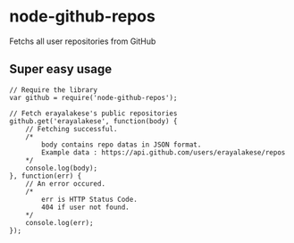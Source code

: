 # node-github-repos

Fetchs all user repositories from GitHub

## Super easy usage

```
// Require the library
var github = require('node-github-repos');

// Fetch erayalakese's public repositories
github.get('erayalakese', function(body) {
	// Fetching successful.
	/*
		body contains repo datas in JSON format.
		Example data : https://api.github.com/users/erayalakese/repos
	*/
	console.log(body);
}, function(err) {
	// An error occured.
	/*
		err is HTTP Status Code.
		404 if user not found.
	*/
	console.log(err);
});
```
